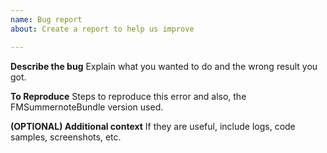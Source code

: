 ```yaml
---
name: Bug report
about: Create a report to help us improve

---
```


**Describe the bug**
Explain what you wanted to do and the wrong result you got.

**To Reproduce**
Steps to reproduce this error and also, the FMSummernoteBundle version used.

**(OPTIONAL) Additional context**
If they are useful, include logs, code samples, screenshots, etc.
